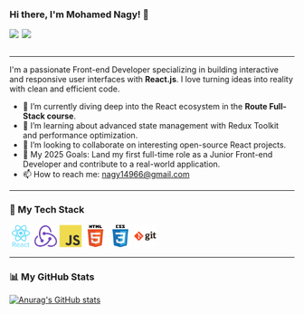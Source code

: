 ### Hi there, I'm Mohamed Nagy! 👋

<a href="https://www.linkedin.com/in/mohamed-nagy-frontend-developer">
  <img align="left" width="22px" src="https://cdn.jsdelivr.net/npm/simple-icons@v3/icons/linkedin.svg" />
</a>
<a href="https://my-portfolio-new-roan.vercel.app/">
  <img align="left" width="22px" src="https://e7.pngegg.com/pngimages/301/871/png-clipart-computer-icons-website-web-design-symmetry.png" />
</a>
<br />
<br />

---

I'm a passionate Front-end Developer specializing in building interactive and responsive user interfaces with **React.js**. I love turning ideas into reality with clean and efficient code. 

- 🔭 I’m currently diving deep into the React ecosystem in the **Route Full-Stack course**.
- 🌱 I’m learning about advanced state management with Redux Toolkit and performance optimization.
- 👯 I’m looking to collaborate on interesting open-source React projects.
- 🥅 My 2025 Goals: Land my first full-time role as a Junior Front-end Developer and contribute to a real-world application.
- 📫 How to reach me: nagy14966@gmail.com

---

### 🚀 My Tech Stack

<p align="left">
  <img src="https://raw.githubusercontent.com/devicons/devicon/master/icons/react/react-original-wordmark.svg" alt="react" width="40" height="40"/>
  <img src="https://raw.githubusercontent.com/devicons/devicon/master/icons/redux/redux-original.svg" alt="redux" width="40" height="40"/>
  <img src="https://raw.githubusercontent.com/devicons/devicon/master/icons/javascript/javascript-original.svg" alt="javascript" width="40" height="40"/>
  <img src="https://raw.githubusercontent.com/devicons/devicon/master/icons/html5/html5-original-wordmark.svg" alt="html5" width="40" height="40"/>
  <img src="https://raw.githubusercontent.com/devicons/devicon/master/icons/css3/css3-original-wordmark.svg" alt="css3" width="40" height="40"/>
  <img src="https://raw.githubusercontent.com/devicons/devicon/master/icons/git/git-original-wordmark.svg" alt="git" width="40" height="40"/>
</p>

---

### 📊 My GitHub Stats

[![Anurag's GitHub stats](https://github-readme-stats.vercel.app/api?username=mohamednagy54&show_icons=true&theme=radical)](https://github.com/anuraghazra/github-readme-stats)
